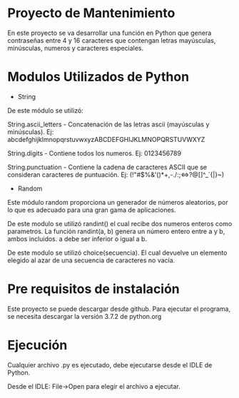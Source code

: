 # Proyecto de Mantenimiento

En este proyecto se va desarrollar una función en Python que genera contraseñas entre 4 y 16 caracteres que contengan letras mayúsculas, minúsculas, numeros y caracteres especiales.


# Modulos Utilizados de Python

* String

De este módulo se utilizó:

String.ascii_letters - Concatenación de las letras ascii (mayúsculas y minúsculas).
Ej: abcdefghijklmnopqrstuvwxyzABCDEFGHIJKLMNOPQRSTUVWXYZ

String.digits - Contiene todos los numeros. 
Ej: 0123456789

String.punctuation - Contiene la cadena de caracteres ASCII que se consideran caracteres de puntuación.
Ej: (!"#$%&'()*+,-./:;<=>?@[]^_`{|}~)


* Random

Este módulo random proporciona un generador de números aleatorios, por lo que es adecuado para una gran gama de aplicaciones.

De este modulo se utilizó randint() el cual recibe dos numeros enteros como parametros. La función randint(a, b) genera un número entero entre a y b, ambos incluidos. a debe ser inferior o igual a b.

De este modulo se utilizó choice(secuencia). El cual devuelve un elemento elegido al azar de una secuencia de caracteres no vacía.

# Pre requisitos de instalación

Este proyecto se puede descargar desde github. Para ejecutar el programa, se necesita descargar la versión 3.7.2 de python.org

# Ejecución

Cualquier archivo .py es ejecutado, debe ejecutarse desde el IDLE de Python.

Desde el IDLE: File->Open para elegir el archivo a ejecutar.
